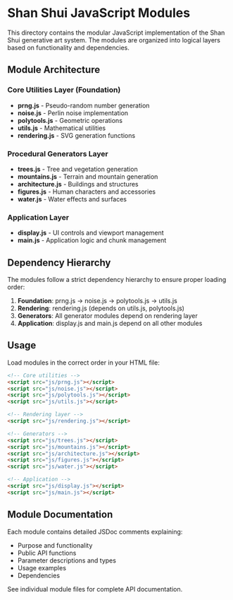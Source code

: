 # Shan Shui JavaScript Modules

This directory contains the modular JavaScript implementation of the Shan Shui generative art system. The modules are organized into logical layers based on functionality and dependencies.

## Module Architecture

### Core Utilities Layer (Foundation)
- **prng.js** - Pseudo-random number generation
- **noise.js** - Perlin noise implementation  
- **polytools.js** - Geometric operations
- **utils.js** - Mathematical utilities
- **rendering.js** - SVG generation functions

### Procedural Generators Layer
- **trees.js** - Tree and vegetation generation
- **mountains.js** - Terrain and mountain generation
- **architecture.js** - Buildings and structures
- **figures.js** - Human characters and accessories
- **water.js** - Water effects and surfaces

### Application Layer
- **display.js** - UI controls and viewport management
- **main.js** - Application logic and chunk management

## Dependency Hierarchy

The modules follow a strict dependency hierarchy to ensure proper loading order:

1. **Foundation**: prng.js → noise.js → polytools.js → utils.js
2. **Rendering**: rendering.js (depends on utils.js, polytools.js)
3. **Generators**: All generator modules depend on rendering layer
4. **Application**: display.js and main.js depend on all other modules

## Usage

Load modules in the correct order in your HTML file:

```html
<!-- Core utilities -->
<script src="js/prng.js"></script>
<script src="js/noise.js"></script>
<script src="js/polytools.js"></script>
<script src="js/utils.js"></script>

<!-- Rendering layer -->
<script src="js/rendering.js"></script>

<!-- Generators -->
<script src="js/trees.js"></script>
<script src="js/mountains.js"></script>
<script src="js/architecture.js"></script>
<script src="js/figures.js"></script>
<script src="js/water.js"></script>

<!-- Application -->
<script src="js/display.js"></script>
<script src="js/main.js"></script>
```

## Module Documentation

Each module contains detailed JSDoc comments explaining:
- Purpose and functionality
- Public API functions
- Parameter descriptions and types
- Usage examples
- Dependencies

See individual module files for complete API documentation.
